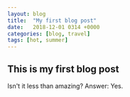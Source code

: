 ```yaml
---
layout: blog
title:  "My first blog post"
date:   2018-12-01 0314 +0000
categories: [blog, travel]
tags: [hot, summer]
---
```


## This is my first blog post

Isn't it less than amazing? Answer: Yes.
